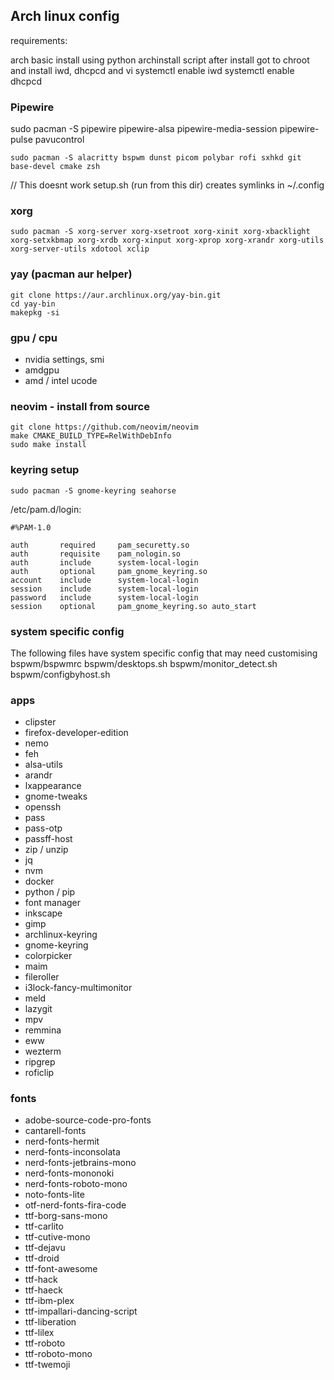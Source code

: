 ## Arch linux config

requirements:

arch basic install using python archinstall script
after install got to chroot and install iwd, dhcpcd and vi
systemctl enable iwd
systemctl enable dhcpcd

### Pipewire

sudo pacman -S pipewire pipewire-alsa pipewire-media-session pipewire-pulse pavucontrol

```
sudo pacman -S alacritty bspwm dunst picom polybar rofi sxhkd git base-devel cmake zsh
```

// This doesnt work
setup.sh (run from this dir) creates symlinks in ~/.config

### xorg

```
sudo pacman -S xorg-server xorg-xsetroot xorg-xinit xorg-xbacklight xorg-setxkbmap xorg-xrdb xorg-xinput xorg-xprop xorg-xrandr xorg-utils xorg-server-utils xdotool xclip
```

### yay (pacman aur helper)

```
git clone https://aur.archlinux.org/yay-bin.git
cd yay-bin
makepkg -si
```

### gpu / cpu

- nvidia settings, smi
- amdgpu
- amd / intel ucode

### neovim - install from source

```
git clone https://github.com/neovim/neovim
make CMAKE_BUILD_TYPE=RelWithDebInfo
sudo make install
```

### keyring setup

```
sudo pacman -S gnome-keyring seahorse
```

/etc/pam.d/login:

```
#%PAM-1.0

auth       required     pam_securetty.so
auth       requisite    pam_nologin.so
auth       include      system-local-login
auth	   optional     pam_gnome_keyring.so
account    include      system-local-login
session    include      system-local-login
password   include      system-local-login
session    optional     pam_gnome_keyring.so auto_start
```

### system specific config

The following files have system specific config that may need customising
bspwm/bspwmrc
bspwm/desktops.sh
bspwm/monitor_detect.sh
bspwm/configbyhost.sh

### apps

- clipster
- firefox-developer-edition
- nemo
- feh
- alsa-utils
- arandr
- lxappearance
- gnome-tweaks
- openssh
- pass
- pass-otp
- passff-host
- zip / unzip
- jq
- nvm
- docker
- python / pip
- font manager
- inkscape
- gimp
- archlinux-keyring
- gnome-keyring
- colorpicker
- maim
- fileroller
- i3lock-fancy-multimonitor
- meld
- lazygit
- mpv
- remmina
- eww
- wezterm
- ripgrep
- roficlip

### fonts

- adobe-source-code-pro-fonts
- cantarell-fonts
- nerd-fonts-hermit
- nerd-fonts-inconsolata
- nerd-fonts-jetbrains-mono
- nerd-fonts-mononoki
- nerd-fonts-roboto-mono
- noto-fonts-lite
- otf-nerd-fonts-fira-code
- ttf-borg-sans-mono
- ttf-carlito
- ttf-cutive-mono
- ttf-dejavu
- ttf-droid
- ttf-font-awesome
- ttf-hack
- ttf-haeck
- ttf-ibm-plex
- ttf-impallari-dancing-script
- ttf-liberation
- ttf-lilex
- ttf-roboto
- ttf-roboto-mono
- ttf-twemoji
